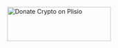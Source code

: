 <a href="https://plisio.net/donate/u4IbHC6p" target="_blank"><img src="https://plisio.net/img/donate/donate_dark_icons_mono.png" alt="Donate Crypto on Plisio" width="240" height="80" /></a>
